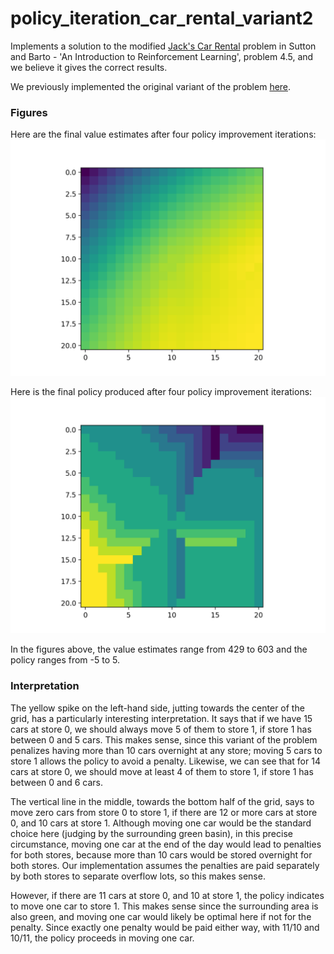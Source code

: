 # policy_iteration_car_rental_variant2

Implements a solution to the modified [Jack's Car Rental](http://www.incompleteideas.net/sutton/book/first/4/node4.html) problem in Sutton and Barto - 'An Introduction to Reinforcement Learning',
problem 4.5, and we believe it gives the correct results. 

We previously implemented the original variant of the problem [here](https://github.com/lucaslingle/policy_iteration_car_rental). 

### Figures

Here are the final value estimates after four policy improvement iterations:
![value estimates](assets/value_estimates.png)

Here is the final policy produced after four policy improvement iterations:
![policy](assets/policy.png)

In the figures above, the value estimates range from 429 to 603 and the policy ranges from -5 to 5.

### Interpretation

The yellow spike on the left-hand side, jutting towards the center of the grid, has a particularly interesting interpretation. 
It says that if we have 15 cars at store 0, we should always move 5 of them to store 1, if store 1 has between 0 and 5 cars.
This makes sense, since this variant of the problem penalizes having more than 10 cars overnight at any store; moving 5 cars to store 1 allows the policy to avoid a penalty.
Likewise, we can see that for 14 cars at store 0, we should move at least 4 of them to store 1, if store 1 has between 0 and 6 cars.

The vertical line in the middle, towards the bottom half of the grid, says to move zero cars from store 0 to store 1, if there are 12 or more cars at store 0, and 10 cars at store 1. 
Although moving one car would be the standard choice here (judging by the surrounding green basin), in this precise circumstance, 
moving one car at the end of the day would lead to penalties for both stores, because more than 10 cars would be stored overnight for both stores. 
Our implementation assumes the penalties are paid separately by both stores to separate overflow lots, so this makes sense.

However, if there are 11 cars at store 0, and 10 at store 1, the policy indicates to move one car to store 1. 
This makes sense since the surrounding area is also green, and moving one car would likely be optimal here if not for the penalty. 
Since exactly one penalty would be paid either way, with 11/10 and 10/11, the policy proceeds in moving one car.
